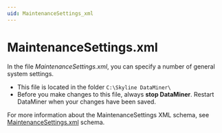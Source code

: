 ```yaml
---
uid: MaintenanceSettings_xml
---
```


# MaintenanceSettings.xml

In the file *MaintenanceSettings.xml*, you can specify a number of general system settings.

- This file is located in the folder `C:\Skyline DataMiner\`
- Before you make changes to this file, always **stop DataMiner**. Restart DataMiner when your changes have been saved.

For more information about the MaintenanceSettings XML schema, see [MaintenanceSettings.xml](xref:SchemaMaintenanceSettings) schema.
